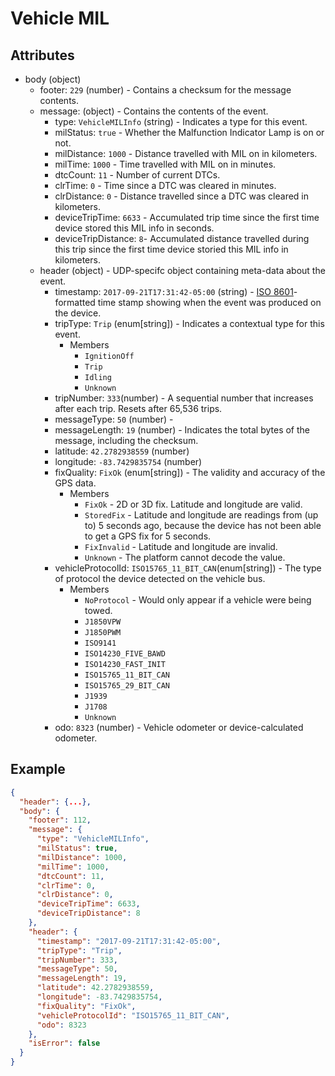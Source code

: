 # Vehicle MIL

## Attributes

- body (object)
  - footer: `229` (number) - Contains a checksum for the message contents.
  - message: (object) - Contains the contents of the event.
    - type: `VehicleMILInfo` (string) - Indicates a type for this event.
    - milStatus: `true` - Whether the Malfunction Indicator Lamp is on or not.
    - milDistance: `1000` - Distance travelled with MIL on in kilometers.
    - milTime: `1000` - Time travelled with MIL on in minutes.
    - dtcCount: `11` - Number of current DTCs.
    - clrTime: `0` - Time since a DTC was cleared in minutes.
    - clrDistance: `0` - Distance travelled since a DTC was cleared in kilometers.
    - deviceTripTime: `6633` - Accumulated trip time since the first time device stored this MIL info in seconds.
    - deviceTripDistance: `8`- Accumulated distance travelled during this trip since the first time device storied this MIL info in kilometers.
  - header (object) - UDP-specifc object containing meta-data about the event.
    - timestamp: `2017-09-21T17:31:42-05:00` (string) - [ISO 8601](https://en.wikipedia.org/wiki/ISO_8601)-formatted time stamp showing when the event was produced on the device.
    - tripType: `Trip` (enum[string]) - Indicates a contextual type for this event.
      - Members
        - `IgnitionOff`
        - `Trip`
        - `Idling`
        - `Unknown`
    - tripNumber: `333`(number) - A sequential number that increases after each trip. Resets after 65,536 trips.
    - messageType: `50` (number) -
    - messageLength: `19` (number) - Indicates the total bytes of the message, including the checksum.
    - latitude: `42.2782938559` (number)
    - longitude: `-83.7429835754` (number)
    - fixQuality: `FixOk` (enum[string]) - The validity and accuracy of the GPS data.
      - Members
        - `FixOk` - 2D or 3D fix. Latitude and longitude are valid.
        - `StoredFix` - Latitude and longitude are readings from (up to) 5 seconds ago, because the device has not been able to get a GPS fix for 5 seconds.
        - `FixInvalid` - Latitude and longitude are invalid.
        - `Unknown` - The platform cannot decode the value.
    - vehicleProtocolId: `ISO15765_11_BIT_CAN`(enum[string]) - The type of protocol the device detected on the vehicle bus.
      - Members
        - `NoProtocol` - Would only appear if a vehicle were being towed. 
        - `J1850VPW`
        - `J1850PWM`
        - `ISO9141`
        - `ISO14230_FIVE_BAWD`
        - `ISO14230_FAST_INIT`
        - `ISO15765_11_BIT_CAN`
        - `ISO15765_29_BIT_CAN`
        - `J1939`
        - `J1708`
        - `Unknown`
    - odo: `8323` (number) - Vehicle odometer or device-calculated odometer.

## Example

```json
{
  "header": {...},
  "body": {
    "footer": 112,
    "message": {
      "type": "VehicleMILInfo",
      "milStatus": true,
      "milDistance": 1000,
      "milTime": 1000,
      "dtcCount": 11,
      "clrTime": 0,
      "clrDistance": 0,
      "deviceTripTime": 6633,
      "deviceTripDistance": 8
    },
    "header": {
      "timestamp": "2017-09-21T17:31:42-05:00",
      "tripType": "Trip",
      "tripNumber": 333,
      "messageType": 50,
      "messageLength": 19,
      "latitude": 42.2782938559,
      "longitude": -83.7429835754,
      "fixQuality": "FixOk",
      "vehicleProtocolId": "ISO15765_11_BIT_CAN",
      "odo": 8323
    },
    "isError": false
  }
}
```

